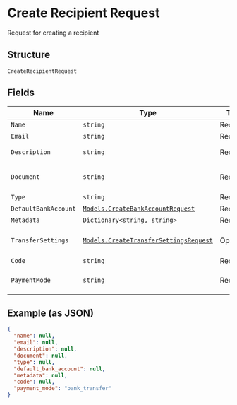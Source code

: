 
# Create Recipient Request

Request for creating a recipient

## Structure

`CreateRecipientRequest`

## Fields

| Name | Type | Tags | Description |
|  --- | --- | --- | --- |
| `Name` | `string` | Required | Recipient name |
| `Email` | `string` | Required | Recipient email |
| `Description` | `string` | Required | Recipient description |
| `Document` | `string` | Required | Recipient document number |
| `Type` | `string` | Required | Recipient type |
| `DefaultBankAccount` | [`Models.CreateBankAccountRequest`](../../doc/models/create-bank-account-request.md) | Required | Bank account |
| `Metadata` | `Dictionary<string, string>` | Required | Metadata |
| `TransferSettings` | [`Models.CreateTransferSettingsRequest`](../../doc/models/create-transfer-settings-request.md) | Optional | Receiver Transfer Information |
| `Code` | `string` | Required | Recipient code |
| `PaymentMode` | `string` | Required | Payment mode<br>**Default**: `"bank_transfer"` |

## Example (as JSON)

```json
{
  "name": null,
  "email": null,
  "description": null,
  "document": null,
  "type": null,
  "default_bank_account": null,
  "metadata": null,
  "code": null,
  "payment_mode": "bank_transfer"
}
```


